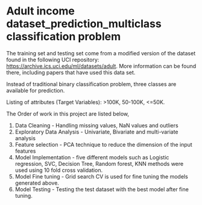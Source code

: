 # Adult income dataset_prediction_multiclass classification problem 

The training set and testing set come from a modified version of the dataset found in the following UCI repository: https://archive.ics.uci.edu/ml/datasets/adult. More information can be found there, including papers that have used this data set.

Instead of traditional binary classification problem, three classes are available for prediction.

Listing of attributes (Target Variables): >100K, 50-100K, <=50K.

The Order of work in this project are listed below,

1. Data Cleaning - Handling missing values, NaN values and outliers 
2. Exploratory Data Analysis - Univariate, Bivariate and multi-variate analysis
3. Feature selection - PCA technique to reduce the dimension of the input features
4. Model Implementation - five different models such as Logistic regression, SVC, Decision Tree, Random forest, KNN methods were used using 10 fold cross validation.
5. Model Fine tuning - Grid search CV is used for fine tuning the models generated above.
6. Model Testing - Testing the test dataset with the best model after fine tuning.


